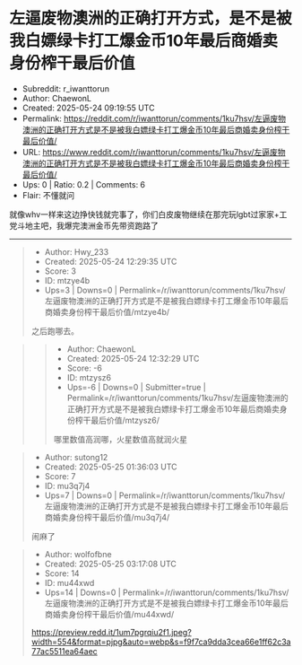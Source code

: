 # 左逼废物澳洲的正确打开方式，是不是被我白嫖绿卡打工爆金币10年最后商婚卖身份榨干最后价值

- Subreddit: r_iwanttorun
- Author: ChaewonL
- Created: 2025-05-24 09:19:55 UTC
- Permalink: https://reddit.com/r/iwanttorun/comments/1ku7hsv/左逼废物澳洲的正确打开方式是不是被我白嫖绿卡打工爆金币10年最后商婚卖身份榨干最后价值/
- URL: https://www.reddit.com/r/iwanttorun/comments/1ku7hsv/左逼废物澳洲的正确打开方式是不是被我白嫖绿卡打工爆金币10年最后商婚卖身份榨干最后价值/
- Ups: 0 | Ratio: 0.2 | Comments: 6
- Flair: 不懂就问


就像whv一样来这边挣快钱就完事了，你们白皮废物继续在那完玩lgbt过家家+工党斗地主吧，我爆完澳洲金币先带资跑路了


---

> - Author: Hwy_233
> - Created: 2025-05-24 12:29:35 UTC
> - Score: 3
> - ID: mtzye4b
> - Ups=3 | Downs=0 | Permalink=/r/iwanttorun/comments/1ku7hsv/左逼废物澳洲的正确打开方式是不是被我白嫖绿卡打工爆金币10年最后商婚卖身份榨干最后价值/mtzye4b/
>
> 之后跑哪去。

>> - Author: ChaewonL
>> - Created: 2025-05-24 12:32:29 UTC
>> - Score: -6
>> - ID: mtzysz6
>> - Ups=-6 | Downs=0 | Submitter=true | Permalink=/r/iwanttorun/comments/1ku7hsv/左逼废物澳洲的正确打开方式是不是被我白嫖绿卡打工爆金币10年最后商婚卖身份榨干最后价值/mtzysz6/
>>
>> 哪里数值高润哪，火星数值高就润火星

> - Author: sutong12
> - Created: 2025-05-25 01:36:03 UTC
> - Score: 7
> - ID: mu3q7j4
> - Ups=7 | Downs=0 | Permalink=/r/iwanttorun/comments/1ku7hsv/左逼废物澳洲的正确打开方式是不是被我白嫖绿卡打工爆金币10年最后商婚卖身份榨干最后价值/mu3q7j4/
>
> 闹麻了

> - Author: wolfofbne
> - Created: 2025-05-25 03:17:08 UTC
> - Score: 14
> - ID: mu44xwd
> - Ups=14 | Downs=0 | Permalink=/r/iwanttorun/comments/1ku7hsv/左逼废物澳洲的正确打开方式是不是被我白嫖绿卡打工爆金币10年最后商婚卖身份榨干最后价值/mu44xwd/
>
> https://preview.redd.it/1um7pgrqiu2f1.jpeg?width=554&format=pjpg&auto=webp&s=f9f7ca9dda3cea66e1ff62c3a77ac5511ea64aec
